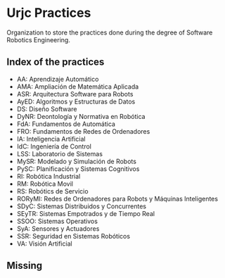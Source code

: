 # Urjc Practices
Organization to store the practices done during the degree of Software Robotics Engineering.

## Index of the practices

- AA: Aprendizaje Automático
- AMA: Ampliación de Matemática Aplicada
- ASR: Arquitectura Software para Robots
- AyED: Algoritmos y Estructuras de Datos
- DS: Diseño Software
- DyNR: Deontología y Normativa en Robótica
- FdA: Fundamentos de Automática
- FRO: Fundamentos de Redes de Ordenadores
- IA: Inteligencia Artificial 
- IdC: Ingeniería de Control
- LSS: Laboratorio de Sistemas
- MySR: Modelado y Simulación de Robots
- PySC: Planificación y Sistemas Cognitivos
- RI: Robótica Industrial
- RM: Robótica Movil
- RS: Robótics de Servicio
- RORyMI: Redes de Ordenadores para Robots y Máquinas Inteligentes
- SDyC: Sistemas Distribuidos y Concurrentes
- SEyTR: Sistemas Empotrados y de Tiempo Real
- SSOO: Sistemas Operativos
- SyA: Sensores y Actuadores
- SSR: Seguridad en Sistemas Robóticos
- VA: Visión Artificial

## Missing
